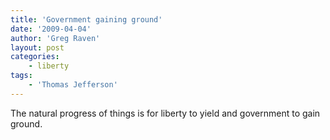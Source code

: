 ```yaml
---
title: 'Government gaining ground'
date: '2009-04-04'
author: 'Greg Raven'
layout: post
categories:
    - liberty
tags:
    - 'Thomas Jefferson'
---
```


The natural progress of things is for liberty to yield and government to gain ground.